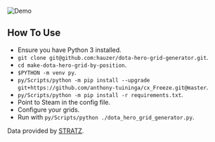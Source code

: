![Demo](img/demo.gif)

## How To Use

* Ensure you have Python 3 installed.
* `git clone git@github.com:hauzer/dota-hero-grid-generator.git`.
* `cd make-dota-hero-grid-by-position`.
* `$PYTHON -m venv py`.
* `py/Scripts/python -m pip install --upgrade git+https://github.com/anthony-tuininga/cx_Freeze.git@master`.
* `py/Scripts/python -m pip install -r requirements.txt`.
* Point to Steam in the config file.
* Configure your grids.
* Run with `py/Scripts/python ./dota_hero_grid_generator.py`.

Data provided by [STRATZ](https://stratz.com).
